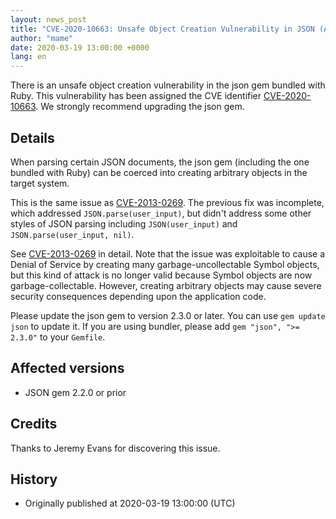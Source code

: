 ```yaml
---
layout: news_post
title: "CVE-2020-10663: Unsafe Object Creation Vulnerability in JSON (Additional fix)"
author: "mame"
date: 2020-03-19 13:00:00 +0000
lang: en
---
```


There is an unsafe object creation vulnerability in the json gem bundled with Ruby. This vulnerability has been assigned the CVE identifier [CVE-2020-10663](https://cve.mitre.org/cgi-bin/cvename.cgi?name=CVE-2020-10663). We strongly recommend upgrading the json gem.

## Details

When parsing certain JSON documents, the json gem (including the one bundled with Ruby) can be coerced into creating arbitrary objects in the target system.

This is the same issue as [CVE-2013-0269](https://www.ruby-lang.org/en/news/2013/02/22/json-dos-cve-2013-0269/).  The previous fix was incomplete, which addressed `JSON.parse(user_input)`, but didn't address some other styles of JSON parsing including `JSON(user_input)` and `JSON.parse(user_input, nil)`.

See [CVE-2013-0269](https://www.ruby-lang.org/en/news/2013/02/22/json-dos-cve-2013-0269/) in detail.  Note that the issue was exploitable to cause a Denial of Service by creating many garbage-uncollectable Symbol objects, but this kind of attack is no longer valid because Symbol objects are now garbage-collectable.  However, creating arbitrary objects may cause severe security consequences depending upon the application code.

Please update the json gem to version 2.3.0 or later.  You can use `gem update json` to update it.  If you are using bundler, please add `gem "json", ">= 2.3.0"` to your `Gemfile`.

## Affected versions

* JSON gem 2.2.0 or prior

## Credits

Thanks to Jeremy Evans for discovering this issue.

## History

* Originally published at 2020-03-19 13:00:00 (UTC)
